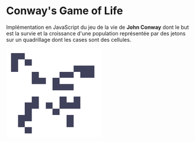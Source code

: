 # Conway's Game of Life

Implémentation en JavaScript du jeu de la vie de __John Conway__ dont le but est la survie et la croissance d'une population représentée par des jetons sur un quadrillage dont les cases sont des cellules.

![Conway's Game of Life](/res/bg.png "Conway's Game of Life")
